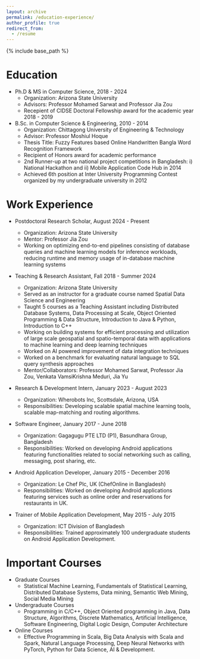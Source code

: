 ```yaml
---
layout: archive
permalink: /education-experience/
author_profile: true
redirect_from:
  - /resume
---
```


{% include base_path %}

Education
======
* Ph.D & MS in Computer Science, 2018 - 2024
  * Organization: Arizona State University
  * Advisors: Professor Mohamed Sarwat and Professor Jia Zou
  * Recepient of CIDSE Doctoral Fellowship award for the academic year 2018 - 2019
* B.Sc. in Computer Science & Engineering, 2010 - 2014
  * Organization: Chittagong University of Engineering & Technology
  * Advisor: Professor Moshiul Hoque
  * Thesis Title: Fuzzy Features based Online Handwritten Bangla Word Recognition Framework
  * Recipient of Honors award for academic performance
  * 2nd Runner-up at two national project competitions in Bangladesh: i) National Hackathon and ii) Mobile Application Code Hub in 2014
  * Achieved 6th position at Inter University Programming Contest organized by my undergraduate university in 2012

Work Experience
======
* Postdoctoral Research Scholar, August 2024 - Present
  * Organization: Arizona State University
  * Mentor: Professor Jia Zou
  * Working on optimizing end-to-end pipelines consisting of database queries and machine learning models for inference workloads, reducing runtime and memory usage of in-database machine learning systems

* Teaching & Research Assistant, Fall 2018 - Summer 2024
  * Organization: Arizona State University
  * Served as an instructor for a graduate course named Spatial Data Science and Engineering
  * Taught 5 courses as a Teaching Assistant including Distributed Database Systems, Data Processing at Scale, Object Oriented Programming & Data Structure, Introduction to Java & Python, Introduction to C++
  * Working on building systems for efficient processing and utilization of large scale geospatial and spatio-temporal data with applications to machine learning and deep learning techniques
  * Worked on AI powered improvement of data integration techniques
  * Worked on a benchmark for evaluating natural language to SQL query synthesis approaches
  * Mentor/Collaborators: Professor Mohamed Sarwat, Professor Jia Zou, Venkata VamsiKrishna Meduri, Jia Yu

* Research & Development Intern, January 2023 - August 2023
  * Organization: Wherobots Inc, Scottsdale, Arizona, USA
  * Responsibilities: Developing scalable spatial machine learning tools, scalable map-matching and routing algorithms.

* Software Engineer, January 2017 - June 2018
  * Organization: Gagagugu PTE LTD (P1), Basundhara Group, Bangladesh
  * Responsibilities: Worked on developing Android applications featuring functionalities related to social networking such as calling, messaging, post sharing, etc.

* Android Application Developer, January 2015 - December 2016
  * Organization: Le Chef Plc, UK (ChefOnline in Bangladesh)
  * Responsibilities: Worked on developing Android applications featuring services such as online order and reservations for restaurants in UK.

* Trainer of Mobile Application Development, May 2015 - July 2015
  * Organization: ICT Division of Bangladesh
  * Responsibilities: Trained approximately 100 undergraduate students on Android Application Development.

Important Courses
======
* Graduate Courses
  * Statistical Machine Learning, Fundamentals of Statistical Learning, Distributed Database Systems, Data mining, Semantic Web Mining, Social Media Mining
* Undergraduate Courses
  * Programming in C/C++, Object Oriented programming in Java, Data Structure, Algorithms, Discrete Mathematics, Artificial Intelligence, Software Engineering, Digital Logic Design, Computer Architecture
* Online Courses
  * Effective Programming in Scala, Big Data Analysis with Scala and Spark, Natural Language Processing, Deep Neural Networks with PyTorch, Python for Data Science, AI & Development.
